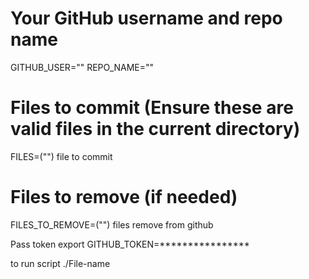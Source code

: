 # Your GitHub username and repo name
GITHUB_USER=""<Your user name>
REPO_NAME="" <Repo-name>

# Files to commit (Ensure these are valid files in the current directory)
FILES=("") file to commit


# Files to remove (if needed)
FILES_TO_REMOVE=("") files remove from github

Pass token
export GITHUB_TOKEN=****************

to run script
./File-name